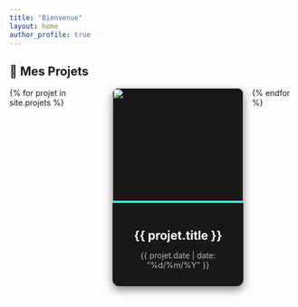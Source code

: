 ```yaml
---
title: "Bienvenue"
layout: home
author_profile: true
---
```


## 🚀 Mes Projets  

<div class="projets-grid">
  {% for projet in site.projets %}
  <div class="projet-card">
    <a href="{{ projet.url }}">
      <div class="projet-thumbnail">
        <img src="{{ projet.header.image }}" alt="{{ projet.title }}">
      </div>
      <div class="projet-info">
        <h3>{{ projet.title }}</h3>
        <p class="projet-date">{{ projet.date | date: "%d/%m/%Y" }}</p>
      </div>
    </a>
  </div>
  {% endfor %}
</div>

<style>
/* Augmenter la largeur de la grille des projets */
.projets-grid {
  width: 80%; /* Augmente la taille pour mieux occuper l'espace */
  margin: 0 auto; /* Centre la grille */
  display: flex;
  justify-content: center;
  gap: 20px; /* Espace entre les cartes */
}

/* Adapter la largeur sur grands écrans */
@media (min-width: 1440px) {
  .projets-grid {
    width: 90%;
  }
}

/* Ajustement sur tablettes */
@media (max-width: 1024px) {
  .projets-grid {
    width: 100%; /* Pleine largeur sur tablette */
    gap: 15px;
  }
}

/* Pour mobiles */
@media (max-width: 768px) {
  .projets-grid {
    flex-direction: column;
    align-items: center;
    width: 90%;
  }
}


/* Style des cartes */
.projet-card {
  background: #181818;
  border-radius: 12px;
  overflow: hidden;
  box-shadow: 0 6px 15px rgba(0, 0, 0, 0.5);
  transition: transform 0.2s ease-in-out, box-shadow 0.3s ease;
  max-width: 400px; /* Largeur maximale des cartes pour éviter qu’elles soient trop grandes */
  margin: auto; /* Centre les cartes si besoin */
}

.projet-card:hover {
  transform: translateY(-5px);
  box-shadow: 0 8px 20px rgba(0, 0, 0, 0.6);
}


/* Image */
.projet-thumbnail img {
  width: 100%;
  height: 200px;
  object-fit: cover;
  border-bottom: 3px solid var(--mm-custom-accent, #0ff);
}

/* Infos */
.projet-info {
  padding: 15px;
  text-align: center;
}

.projet-info h3 {
  font-size: 1.5em;
  color: #fff;
  margin-bottom: 5px;
}

.projet-date {
  font-size: 1em;
  color: #bbb;
}
</style>
